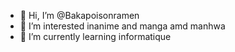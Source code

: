 - 👋 Hi, I’m @Bakapoisonramen
- 👀 I’m interested inanime and manga amd manhwa
- 🌱 I’m currently learning informatique

<!---
Bakapoisonramen/Bakapoisonramen is a ✨ special ✨ repository because its `README.md` (this file) appears on your GitHub profile.
You can click the Preview link to take a look at your changes.
--->
